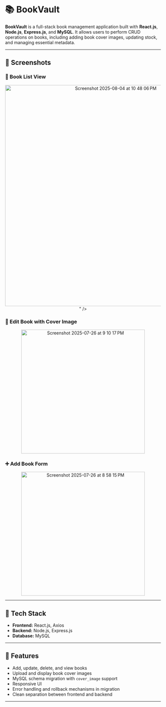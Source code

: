 # 📚 BookVault

**BookVault** is a full-stack book management application built with **React.js**, **Node.js**, **Express.js**, and **MySQL**. It allows users to perform CRUD operations on books, including adding book cover images, updating stock, and managing essential metadata.

---

## 📸 Screenshots

### 📂 Book List View
<p align="center">
 <img width="700" height="714" alt="Screenshot 2025-08-04 at 10 48 06 PM" src="https://github.com/user-attachments/assets/cef35e46-6f85-47f0-9c7f-61c42242c84d" />
" />
</p>

### 📝 Edit Book with Cover Image
<p align="center">
  <img width="400" alt="Screenshot 2025-07-26 at 9 10 17 PM" src="https://github.com/user-attachments/assets/a0782d42-5518-4a9a-b65f-04af3a95c6a7" />
</p>

### ➕ Add Book Form
<p align="center">
  <img width="400" alt="Screenshot 2025-07-26 at 8 58 15 PM" src="https://github.com/user-attachments/assets/42a00946-8148-49d7-a33e-a1c5672a9a84" />
</p>


---

## 🔧 Tech Stack

- **Frontend:** React.js, Axios
- **Backend:** Node.js, Express.js
- **Database:** MySQL

---

## 🚀 Features

- Add, update, delete, and view books
- Upload and display book cover images
- MySQL schema migration with `cover_image` support
- Responsive UI
- Error handling and rollback mechanisms in migration
- Clean separation between frontend and backend

---



